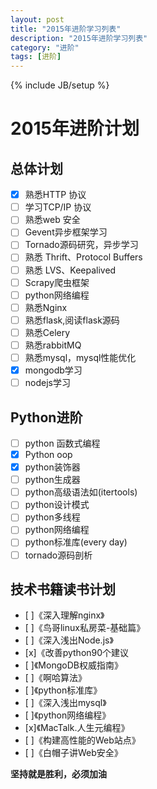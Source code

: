 ```yaml
---
layout: post
title: "2015年进阶学习列表"
description: "2015年进阶学习列表"
category: "进阶"
tags: [进阶]
---
```

{% include JB/setup %}

# 2015年进阶计划

## 总体计划

- [x] 熟悉HTTP 协议
- [ ] 学习TCP/IP 协议
- [ ] 熟悉web 安全
- [ ] Gevent异步框架学习
- [ ] Tornado源码研究，异步学习
- [ ] 熟悉 Thrift、Protocol Buffers
- [ ] 熟悉 LVS、Keepalived
- [ ] Scrapy爬虫框架
- [ ] python网络编程
- [ ] 熟悉Nginx
- [ ] 熟悉flask,阅读flask源码
- [ ] 熟悉Celery
- [ ] 熟悉rabbitMQ
- [ ] 熟悉mysql，mysql性能优化
- [x] mongodb学习
- [ ] nodejs学习

## Python进阶

- [ ] python 函数式编程
- [x] Python oop
- [x] python装饰器
- [ ] python生成器
- [ ] python高级语法如(itertools)
- [ ] python设计模式
- [ ] python多线程
- [ ] python网络编程
- [ ] python标准库(every day)
- [ ] tornado源码剖析

## 技术书籍读书计划

- [ ]《深入理解nginx》
- [ ]《鸟哥linux私房菜-基础篇》
- [ ]《深入浅出Node.js》
- [x]《改善python90个建议
- [ ]《MongoDB权威指南》
- [ ]《啊哈算法》
- [ ]《python标准库》
- [ ]《深入浅出mysql》
- [ ]《python网络编程》
- [x]《MacTalk.人生元编程》
- [ ]《构建高性能的Web站点》
- [ ]《白帽子讲Web安全》

**坚持就是胜利，必须加油**
